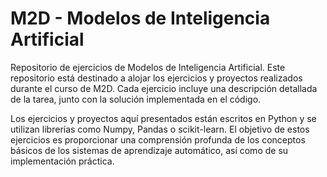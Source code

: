 # M2D - Modelos de Inteligencia Artificial

Repositorio de ejercicios de Modelos de Inteligencia Artificial. Este repositorio está destinado a alojar los ejercicios y proyectos realizados durante el curso de M2D. Cada ejercicio incluye una descripción detallada de la tarea, junto con la solución implementada en el código.

Los ejercicios y proyectos aquí presentados están escritos en Python y se utilizan librerías como Numpy, Pandas o scikit-learn. El objetivo de estos ejercicios es proporcionar una comprensión profunda de los conceptos básicos de los sistemas de aprendizaje automático, así como de su implementación práctica.

